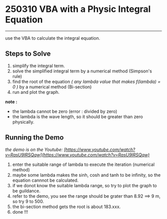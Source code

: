 # 250310 VBA with a Physic Integral Equation
---

use the VBA to calculate the integral equation.

## Steps to Solve
1. simplify the integral term.
2. solve the simplified integral term by a numerical method (Simpson's rule)
3. find the root of the equation *( any lambda value that makes f(lambda) = 0 )* by a numerical method (Bi-section)
4. run and plot the graph.

**note :**
- the lambda cannot be zero (error : divided by zero) 
- the lambda is the wave length, so it should be greater than zero physically.


## Running the Demo
*the demo is on the Youtube: [https://www.youtube.com/watch?v=RasU9lRSQqw](https://www.youtube.com/watch?v=RasU9lRSQqw)*

1. enter the suitable range of lambda to execute the iteration (numerical method)
2. maybe some lambda makes the sinh, cosh and tanh to be infinity, so the equation cannnot be calculated.
3. if we donot know the suitable lambda range, so try to plot the graph to be guildance.
4. refer to the demo, you see the range should be grater than 8.92 ==> 9 m, so try 9 to 500.
5. the bi-section method gets the root is about 183.xxx.
6. done !!!